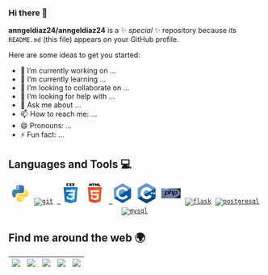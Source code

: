 ### Hi there 👋


**anngeldiaz24/anngeldiaz24** is a ✨ _special_ ✨ repository because its `README.md` (this file) appears on your GitHub profile.

Here are some ideas to get you started:

- 🔭 I’m currently working on ...
- 🌱 I’m currently learning ...
- 👯 I’m looking to collaborate on ...
- 🤔 I’m looking for help with ...
- 💬 Ask me about ...
- 📫 How to reach me: ...
- 😄 Pronouns: ...
- ⚡ Fun fact: ...

## Languages and Tools 💻
<p align="center"> 
<code><a href="https://www.python.org" target="_blank"><img src="https://raw.githubusercontent.com/devicons/devicon/master/icons/python/python-original.svg" alt="python" width="40" height="40"/></a></code>&nbsp;
<code><a href="https://git-scm.com/" target="_blank"><img src="https://www.vectorlogo.zone/logos/git-scm/git-scm-icon.svg" alt="git" width="40" height="40"/></a></code>&nbsp;
<code><a href="https://www.w3schools.com/css/" target="_blank"> <img src="https://raw.githubusercontent.com/devicons/devicon/master/icons/css3/css3-original-wordmark.svg" alt="css3" width="40" height="40"/></a></code>&nbsp;
<code><a href="https://www.w3schools.com/html/default.asp" target="_blank"><img src="https://raw.githubusercontent.com/devicons/devicon/master/icons/html5/html5-original-wordmark.svg" alt="html5" width="40" height="40"/></a></code>&nbsp;
<code><a href="https://www.cprogramming.com/" target="_blank"> <img src="https://raw.githubusercontent.com/devicons/devicon/master/icons/c/c-original.svg" alt="c" width="40" height="40"/></a></code>&nbsp;
<code><a href="https://cplusplus.com" target="_blank"><img src="https://raw.githubusercontent.com/devicons/devicon/master/icons/cplusplus/cplusplus-original.svg" alt="c++" width="40" height="40"/></a></code>&nbsp;
<code><a href="https://www.php.net" target="_blank"><img src="https://raw.githubusercontent.com/devicons/devicon/master/icons/php/php-original.svg" alt="php" width="40" height="40"/></a></code>&nbsp;
<code><a href="https://flask.palletsprojects.com/en/2.1.x/quickstart" target="_blank"><img src="https://www.probytes.net/wp-content/uploads/2018/10/flask-logo-png-transparent-797x1024.png" alt="flask" width="40" height="40"/></a></code>&nbsp;
<code><a href="https://www.postgresql.org" target="_blank"><img src="https://upload.wikimedia.org/wikipedia/commons/thumb/2/29/Postgresql_elephant.svg/1200px-Postgresql_elephant.svg.png" alt="postgresql" width="40" height="40"/></a></code>&nbsp;
<code><a href="https://www.mysql.com/products/workbench/" target="_blank"><img src="https://www.logo.wine/a/logo/MySQL/MySQL-Logo.wine.svg" alt="mysql" width="40" height="40"/></a></code>&nbsp;
</code>
</p>

## Find me around the web 🌍
 
<a href="https://www.linkedin.com/in/"><img src="https://cdn2.iconfinder.com/data/icons/social-media-2285/512/1_Linkedin_unofficial_colored_svg-128.png" width="40"></a>|<a href="https://twitter.com/Chatra57643667"><img src="https://cdn2.iconfinder.com/data/icons/social-media-2285/512/1_Twitter3_colored_svg-128.png" width="40"></a>|<a href="https://t.me/Pulkit_Champ"><img src="https://cdn2.iconfinder.com/data/icons/social-media-applications/64/social_media_applications_19-telegram-256.png" width="40"></a>|<a href="https://discord.gg/nJvwp9VHzf"><img src="https://cdn0.iconfinder.com/data/icons/free-social-media-set/24/discord-512.png" width="40"></a>|<a href="mailto:pulkit.handa@ais.amity.edu"><img src="https://image.flaticon.com/icons/svg/281/281769.svg" width="40"></a>|
|--|--|--|--|--|

